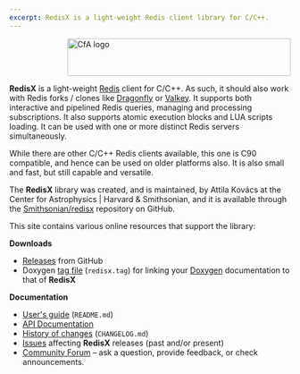 ```yaml
---
excerpt: RedisX is a light-weight Redis client library for C/C++.
---
```


<img src="/redisx/resources/CfA-logo.png" alt="CfA logo" width="400" height="67" align="right"><br clear="all">

__RedisX__ is a light-weight [Redis](https://redis.io) client for C/C++. As such, it should also work with Redis forks 
/ clones like [Dragonfly](https://dragonfly.io) or [Valkey](https://valkey.io). It supports both interactive and 
pipelined Redis queries, managing and processing subscriptions. It also supports atomic execution blocks and LUA 
scripts loading. It can be used with one or more distinct Redis servers simultaneously.

While there are other C/C++ Redis clients available, this one is C90 compatible, and hence can be used on older 
platforms also. It is also small and fast, but still capable and versatile.

The __RedisX__ library was created, and is maintained, by Attila Kovács at the Center for Astrophysics \| Harvard 
&amp; Smithsonian, and it is available through the [Smithsonian/redisx](https://github.com/Smithsonian/redisx) 
repository on GitHub. 

This site contains various online resources that support the library:

__Downloads__

 - [Releases](https://github.com/Smithsonian/redisx/releases) from GitHub
 - Doxygen [tag file](apidoc/redisx.tag) (`redisx.tag`) for linking 
   your [Doxygen](https://www.doxygen.nl/) documentation to that of __RedisX__


__Documentation__

 - [User's guide](doc/README.md) (`README.md`)
 - [API Documentation](apidoc/html/files.html)
 - [History of changes](doc/CHANGELOG.md) (`CHANGELOG.md`)
 - [Issues](https://github.com/Smithsonian/redisx/issues) affecting __RedisX__ releases (past and/or present)
 - [Community Forum](https://github.com/Smithsonian/redisx/discussions) &ndash; ask a question, provide feedback, or 
   check announcements.

